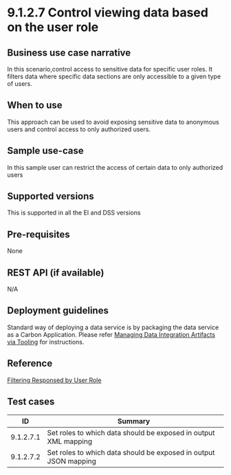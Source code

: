 # 9.1.2.7 Control viewing data based on the user role

## Business use case narrative

In this scenario,control access to sensitive data for specific user roles. It filters data where specific data sections 
are only accessible to a given type of users. 

## When to use
This approach can be used to avoid exposing sensitive data to anonymous users and control access to only authorized 
users. 

## Sample use-case
In this sample user can restrict the access of certain data to only authorized users

## Supported versions
This is supported in all the EI and DSS versions

## Pre-requisites
None

## REST API (if available)
N/A

## Deployment guidelines
Standard way of deploying a data service is by packaging the data service as a Carbon Application. Please refer 
[Managing Data Integration Artifacts via Tooling](https://docs.wso2.com/display/EI640/Managing+Data+Integration+Artifacts+via+Tooling) for instructions.

## Reference
[Filtering Responsed by User Role](https://docs.wso2.com/display/EI640/Filtering+Responses+by+User+Role)

## Test cases

|      ID       | Summary |
| ------------- | ------------- |
| 9.1.2.7.1     | Set roles to which data should be exposed in output XML mapping |
| 9.1.2.7.2     | Set roles to which data should be exposed in output JSON mapping |